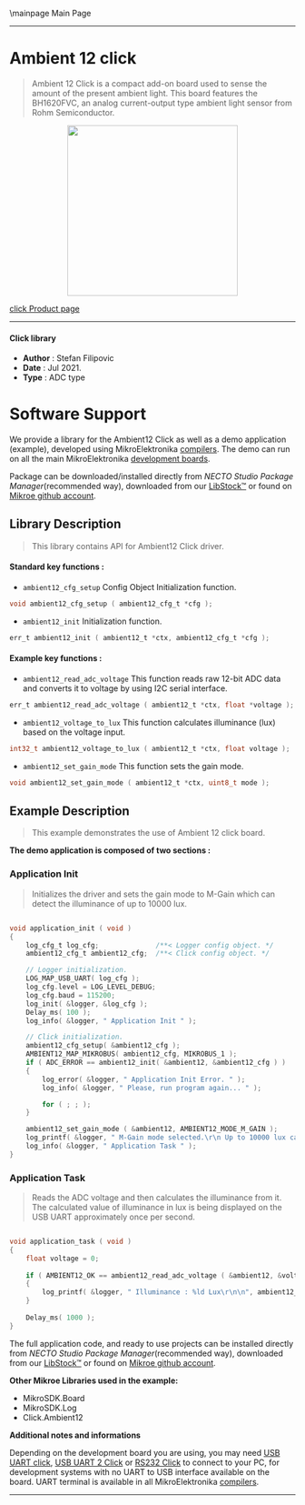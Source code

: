 \mainpage Main Page

---
# Ambient 12 click

> Ambient 12 Click is a compact add-on board used to sense the amount of the present ambient light. This board features the BH1620FVC, an analog current-output type ambient light sensor from Rohm Semiconductor.

<p align="center">
  <img src="https://download.mikroe.com/images/click_for_ide/ambient12_click.png" height=300px>
</p>

[click Product page](https://www.mikroe.com/ambient-12-click)

---


#### Click library

- **Author**        : Stefan Filipovic
- **Date**          : Jul 2021.
- **Type**          : ADC type


# Software Support

We provide a library for the Ambient12 Click
as well as a demo application (example), developed using MikroElektronika
[compilers](https://www.mikroe.com/necto-studio).
The demo can run on all the main MikroElektronika [development boards](https://www.mikroe.com/development-boards).

Package can be downloaded/installed directly from *NECTO Studio Package Manager*(recommended way), downloaded from our [LibStock&trade;](https://libstock.mikroe.com) or found on [Mikroe github account](https://github.com/MikroElektronika/mikrosdk_click_v2/tree/master/clicks).

## Library Description

> This library contains API for Ambient12 Click driver.

#### Standard key functions :

- `ambient12_cfg_setup` Config Object Initialization function.
```c
void ambient12_cfg_setup ( ambient12_cfg_t *cfg );
```

- `ambient12_init` Initialization function.
```c
err_t ambient12_init ( ambient12_t *ctx, ambient12_cfg_t *cfg );
```

#### Example key functions :

- `ambient12_read_adc_voltage` This function reads raw 12-bit ADC data and converts it to voltage by using I2C serial interface.
```c
err_t ambient12_read_adc_voltage ( ambient12_t *ctx, float *voltage );
```

- `ambient12_voltage_to_lux` This function calculates illuminance (lux) based on the voltage input.
```c
int32_t ambient12_voltage_to_lux ( ambient12_t *ctx, float voltage );
```

- `ambient12_set_gain_mode` This function sets the gain mode.
```c
void ambient12_set_gain_mode ( ambient12_t *ctx, uint8_t mode );
```

## Example Description

> This example demonstrates the use of Ambient 12 click board.

**The demo application is composed of two sections :**

### Application Init

> Initializes the driver and sets the gain mode to M-Gain which can detect the illuminance of up to 10000 lux.

```c

void application_init ( void )
{
    log_cfg_t log_cfg;              /**< Logger config object. */
    ambient12_cfg_t ambient12_cfg;  /**< Click config object. */

    // Logger initialization.
    LOG_MAP_USB_UART( log_cfg );
    log_cfg.level = LOG_LEVEL_DEBUG;
    log_cfg.baud = 115200;
    log_init( &logger, &log_cfg );
    Delay_ms( 100 );
    log_info( &logger, " Application Init " );

    // Click initialization.
    ambient12_cfg_setup( &ambient12_cfg );
    AMBIENT12_MAP_MIKROBUS( ambient12_cfg, MIKROBUS_1 );
    if ( ADC_ERROR == ambient12_init( &ambient12, &ambient12_cfg ) )
    {
        log_error( &logger, " Application Init Error. " );
        log_info( &logger, " Please, run program again... " );

        for ( ; ; );
    }

    ambient12_set_gain_mode ( &ambient12, AMBIENT12_MODE_M_GAIN );
    log_printf( &logger, " M-Gain mode selected.\r\n Up to 10000 lux can be measured.\r\n" );
    log_info( &logger, " Application Task " );
}

```

### Application Task

> Reads the ADC voltage and then calculates the illuminance from it.
> The calculated value of illuminance in lux is being displayed on the USB UART approximately once per second. 

```c

void application_task ( void )
{
    float voltage = 0;
    
    if ( AMBIENT12_OK == ambient12_read_adc_voltage ( &ambient12, &voltage ) )
    {
        log_printf( &logger, " Illuminance : %ld Lux\r\n\n", ambient12_voltage_to_lux( &ambient12, voltage ) );
    }
    
    Delay_ms( 1000 );
}

```

The full application code, and ready to use projects can be installed directly from *NECTO Studio Package Manager*(recommended way), downloaded from our [LibStock&trade;](https://libstock.mikroe.com) or found on [Mikroe github account](https://github.com/MikroElektronika/mikrosdk_click_v2/tree/master/clicks).

**Other Mikroe Libraries used in the example:**

- MikroSDK.Board
- MikroSDK.Log
- Click.Ambient12

**Additional notes and informations**

Depending on the development board you are using, you may need
[USB UART click](https://www.mikroe.com/usb-uart-click),
[USB UART 2 Click](https://www.mikroe.com/usb-uart-2-click) or
[RS232 Click](https://www.mikroe.com/rs232-click) to connect to your PC, for
development systems with no UART to USB interface available on the board. UART
terminal is available in all MikroElektronika
[compilers](https://shop.mikroe.com/compilers).

---
